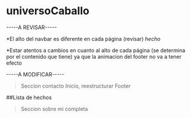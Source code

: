 # universoCaballo

-----A REVISAR-----

*El alto del navbar es diferente en cada página (revisar)  *hecho*

*Estar atentos a cambios en cuanto al alto de cada página (se determina por el contenido que tiene) ya que la animacion del footer no va a tener efecto


-----A MODIFICAR-----

> Seccion contacto 
> Inicio, reestructurar
> Footer

##Lista de hechos

> Seccion sobre mi completa


